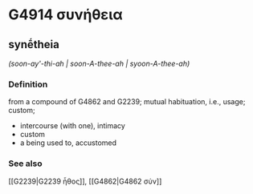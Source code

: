 # G4914 συνήθεια

## synḗtheia

_(soon-ay'-thi-ah | soon-A-thee-ah | syoon-A-thee-ah)_

### Definition

from a compound of G4862 and G2239; mutual habituation, i.e., usage; custom; 

- intercourse (with one), intimacy
- custom
- a being used to, accustomed

### See also

[[G2239|G2239 ἦθος]], [[G4862|G4862 σύν]]
